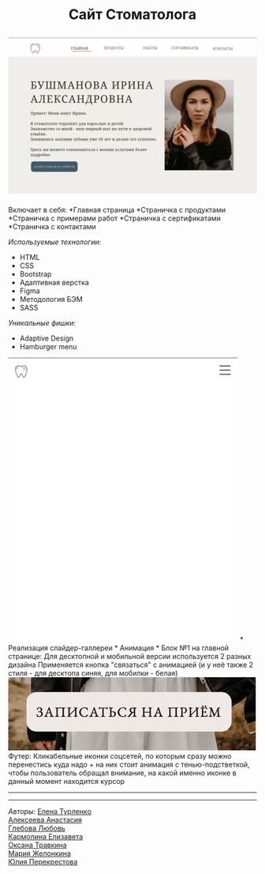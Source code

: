 <h1 align="center">Сайт Стоматолога</h1>
<h2 align="center">
<img src="https://github.com/RenHayakawa/team-project2-frontend32/blob/2be7fecf14d25831efe1838372f3391514c09c00/assets/readme/Screenshot%202022-10-03%20at%2000.57.42.png">
</h2>

Включает в себя:
*Главная страница
*Страничка с продуктами
*Страничка с примерами работ
*Страничка с сертификатами
*Страничка с контактами


_Используемые технологии:_

* HTML
* CSS
* Bootstrap
* Адаптивная верстка
* Figma
* Методология БЭМ
* SASS

_Уникальные фишки:_

* Adaptive Design
* Hamburger menu
 <img src="https://github.com/RenHayakawa/team-project2-frontend32/blob/2be7fecf14d25831efe1838372f3391514c09c00/assets/readme/Screen%20Recording%202022-10-03%20at%2000.45.49.gif">
* Реализация слайдер-галлереи 
* Анимация
* Блок №1 на главной странице:
Для десктопной и мобильной версии используется 2 разных дизайна
Применяется кнопка "связаться" с анимацией (и у неё также 2 стиля - для десктопа синяя, для мобилки - белая)
 <img src="https://github.com/RenHayakawa/team-project2-frontend32/blob/2be7fecf14d25831efe1838372f3391514c09c00/assets/readme/Screen%20Recording%202022-10-03%20at%2000.44.15.gif">
Футер:
Кликабельные иконки соцсетей, по которым сразу можно перенестись куда надо + на них стоит анимация с тенью-подстветкой, чтобы пользователь обращал внимание, на какой именно иконке в данный момент находится курсор

___


___

_Авторы:_
[Елена Турленко](https://github.com/elenaturlenko)<br>
[Алексеева Анастасия]()<br>
[Глебова Любовь](https://github.com/glebishna)<br>
[Кармолина Елизавета](https://github.com/RenHayakawa)<br>
[Оксана Травкина](https://github.com/ryaba-ya)<br>
[Мария Желонкина](https://github.com/Marysemm)<br>
[Юлия Перекрестова](https://github.com/JuliaMichaela)<br>


